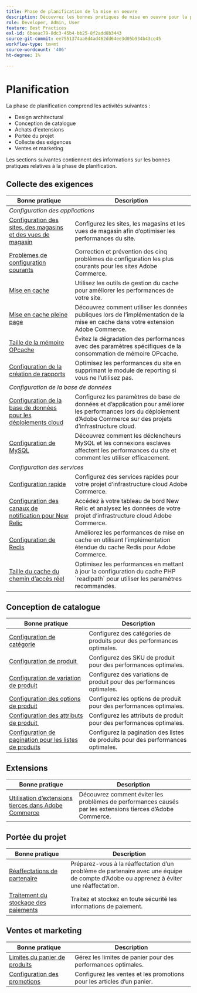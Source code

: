 ```yaml
---
title: Phase de planification de la mise en oeuvre
description: Découvrez les bonnes pratiques de mise en oeuvre pour la phase de planification des projets Adobe Commerce.
role: Developer, Admin, User
feature: Best Practices
exl-id: 6baeac79-8dc3-45b4-bb25-8f2add8b3443
source-git-commit: ee7551374aa6d4ad462dd64ee3d05b934b43ce45
workflow-type: tm+mt
source-wordcount: '406'
ht-degree: 1%

---
```


# Planification

La phase de planification comprend les activités suivantes :

- Design architectural
- Conception de catalogue
- Achats d&#39;extensions
- Portée du projet
- Collecte des exigences
- Ventes et marketing

Les sections suivantes contiennent des informations sur les bonnes pratiques relatives à la phase de planification.

## Collecte des exigences

<table>
<thead>
  <tr>
    <th>Bonne pratique</th>
    <th>Description</th>
  </tr>
</thead>
<tbody>
  <tr>
    <td colspan="2"><em>Configuration des applications</em></td>
  </tr>
  <tr>
    <td><a href="sites-stores-store-views.md">Configuration des sites, des magasins et des vues de magasin</a></td>
    <td>Configurez les sites, les magasins et les vues de magasin afin d’optimiser les performances du site.</td>
  </tr>
  <tr>
    <td><a href="https://business.adobe.com/blog/how-to/the-usual-suspects-5-configuration-issues-to-maximize-your-peak-sales">Problèmes de configuration courants</a></td>
    <td>Correction et prévention des cinq problèmes de configuration les plus courants pour les sites Adobe Commerce.</td>
  </tr>
  <tr>
    <td><a href="https://experienceleague.adobe.com/docs/commerce-admin/systems/tools/cache-management.html">Mise en cache</a></td>
    <td>Utilisez les outils de gestion du cache pour améliorer les performances de votre site.</td>
  </tr>
  <tr>
    <td><a href="https://developer.adobe.com/commerce/php/development/cache/page/public-content/">Mise en cache pleine page</a></td>
    <td>Découvrez comment utiliser les données publiques lors de l’implémentation de la mise en cache dans votre extension Adobe Commerce.</td>
  </tr>
  <tr>
    <td><a href="opcache-memory-size.md">Taille de la mémoire OPcache</a></td>
    <td>Évitez la dégradation des performances avec des paramètres spécifiques de la consommation de mémoire OPcache.</td>
  </tr>
  <tr>
    <td><a href="reporting-configuration.md">Configuration de la création de rapports</a></td>
    <td>Optimisez les performances du site en supprimant le module de reporting si vous ne l’utilisez pas.</td>
  </tr>
  <tr>
    <td colspan="2"><em>Configuration de la base de données</em></td>
  </tr>
  <tr>
    <td><a href="database-on-cloud.md">Configuration de la base de données pour les déploiements cloud</a></td>
    <td>Configurez les paramètres de base de données et d’application pour améliorer les performances lors du déploiement d’Adobe Commerce sur des projets d’infrastructure cloud.</td>
  </tr>
  <tr>
    <td><a href="mysql-configuration.md">Configuration de MySQL</a></td>
    <td>Découvrez comment les déclencheurs MySQL et les connexions esclaves affectent les performances du site et comment les utiliser efficacement.</td>
  </tr>
  <tr>
    <td colspan="2"><em>Configuration des services</em></td>
  </tr>
  <tr>
    <td><a href="https://experienceleague.adobe.com/docs/commerce-cloud-service/user-guide/cdn/setup-fastly/fastly-configuration.html">Configuration rapide</a></td>
    <td>Configurez des services rapides pour votre projet d’infrastructure cloud Adobe Commerce.</td>
  </tr>
  <tr>
    <td><a href="https://experienceleague.adobe.com/docs/commerce-cloud-service/user-guide/monitor/new-relic.html">Configuration des canaux de notification pour New Relic</a></td>
    <td>Accédez à votre tableau de bord New Relic et analysez les données de votre projet d’infrastructure cloud Adobe Commerce.</td>
  </tr>
  <tr>
    <td><a href="redis-service-configuration.md">Configuration de Redis</a></td>
    <td>Améliorez les performances de mise en cache en utilisant l’implémentation étendue du cache Redis pour Adobe Commerce.</td>
  </tr>
  <tr>
    <td><a href="realpath-cache-size.md">Taille du cache du chemin d’accès réel</a></td>
    <td>Optimisez les performances en mettant à jour la configuration du cache PHP `readlpath` pour utiliser les paramètres recommandés.</td>
  </tr>
</tbody>
</table>

## Conception de catalogue

| Bonne pratique | Description |
|---------------------------------------------------------------------------------------------------|---------------------------------------------------------------|
| [Configuration de catégorie](catalog-management.md#category-limits) | Configurez des catégories de produits pour des performances optimales. |
| [Configuration de produit &#x200B;](catalog-management.md#product-sku-limits) | Configurez des SKU de produit pour des performances optimales. |
| [Configuration de variation de produit](catalog-management.md#product-variations) | Configurez des variations de produit pour des performances optimales. |
| [Configuration des options de produit](catalog-management.md#product-options) | Configurez les options de produit pour des performances optimales. |
| [Configuration des attributs de produit &#x200B;](catalog-management.md#product-attributes) | Configurez les attributs de produit pour des performances optimales. |
| [Configuration de pagination pour les listes de produits](catalog-management.md#product-listing-pagination) | Configurez la pagination des listes de produits pour des performances optimales. |

## Extensions

| Bonne pratique | Description |
|-----------------------------------------------------------------|----------------------------------------------------------------------------------------|
| [Utilisation d’extensions tierces dans Adobe Commerce](extensions.md) | Découvrez comment éviter les problèmes de performances causés par les extensions tierces d’Adobe Commerce. |

## Portée du projet

| Bonne pratique | Description |
|--------------------------------------------------------------|--------------------------------------------------------------------------------------------------------------|
| [ Réaffectations de partenaire](partner-escalation.md) | Préparez-vous à la réaffectation d’un problème de partenaire avec une équipe de compte d’Adobe ou apprenez à éviter une réaffectation. |
| [Traitement du stockage des paiements](payment-processing-storage.md) | Traitez et stockez en toute sécurité les informations de paiement. |

## Ventes et marketing

| Bonne pratique | Description |
|------------------------------------------------------------|--------------------------------------------------------------|
| [Limites du panier de produits](catalog-management.md#cart-limits) | Gérez les limites de panier pour des performances optimales. |
| [Configuration des promotions](catalog-management.md#promotions) | Configurez les ventes et les promotions pour les articles d’un panier. |
